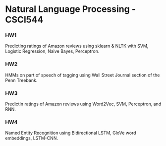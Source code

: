 # Natural Language Processing - CSCI544 

### HW1
Predicting ratings of Amazon reviews using sklearn & NLTK with SVM, Logistic Regression, Naive Bayes, Perceptron.

### HW2
HMMs on part of speech of tagging using Wall Street Journal section of the Penn Treebank.

### HW3
Predictin ratings of Amazon reviews using Word2Vec, SVM, Perceptron, and RNN.

### HW4
Named Entity Recognition using Bidirectional LSTM, GloVe word embeddings, LSTM-CNN.